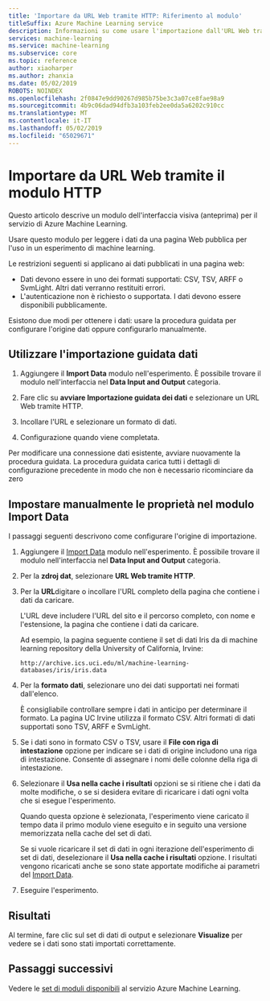 ```yaml
---
title: 'Importare da URL Web tramite HTTP: Riferimento al modulo'
titleSuffix: Azure Machine Learning service
description: Informazioni su come usare l'importazione dall'URL Web tramite il modulo HTTP nel servizio Azure Machine Learning per leggere i dati da una pagina Web pubblica per l'uso in un esperimento di machine learning.
services: machine-learning
ms.service: machine-learning
ms.subservice: core
ms.topic: reference
author: xiaoharper
ms.author: zhanxia
ms.date: 05/02/2019
ROBOTS: NOINDEX
ms.openlocfilehash: 2f0847e9dd90267d985b75be3c3a07ce8fae98a9
ms.sourcegitcommit: 4b9c06dad94dfb3a103feb2ee0da5a6202c910cc
ms.translationtype: MT
ms.contentlocale: it-IT
ms.lasthandoff: 05/02/2019
ms.locfileid: "65029671"
---
```

# <a name="import-from-web-url-via-http-module"></a>Importare da URL Web tramite il modulo HTTP

Questo articolo descrive un modulo dell'interfaccia visiva (anteprima) per il servizio di Azure Machine Learning.

Usare questo modulo per leggere i dati da una pagina Web pubblica per l'uso in un esperimento di machine learning.

Le restrizioni seguenti si applicano ai dati pubblicati in una pagina web:

- Dati devono essere in uno dei formati supportati: CSV, TSV, ARFF o SvmLight. Altri dati verranno restituiti errori.
- L'autenticazione non è richiesto o supportata. I dati devono essere disponibili pubblicamente. 

Esistono due modi per ottenere i dati: usare la procedura guidata per configurare l'origine dati oppure configurarlo manualmente.

## <a name="use-the-data-import-wizard"></a>Utilizzare l'importazione guidata dati

1. Aggiungere il **Import Data** modulo nell'esperimento. È possibile trovare il modulo nell'interfaccia nel **Data Input and Output** categoria.

2. Fare clic su **avviare Importazione guidata dei dati** e selezionare un URL Web tramite HTTP.

3. Incollare l'URL e selezionare un formato di dati.

4. Configurazione quando viene completata.

Per modificare una connessione dati esistente, avviare nuovamente la procedura guidata. La procedura guidata carica tutti i dettagli di configurazione precedente in modo che non è necessario ricominciare da zero

## <a name="manually-set-properties-in-the-import-data-module"></a>Impostare manualmente le proprietà nel modulo Import Data

I passaggi seguenti descrivono come configurare l'origine di importazione.

1. Aggiungere il [Import Data](import-data.md) modulo nell'esperimento. È possibile trovare il modulo nell'interfaccia nel **Data Input and Output** categoria.

2. Per la **zdroj dat**, selezionare **URL Web tramite HTTP**.

3. Per la **URL**digitare o incollare l'URL completo della pagina che contiene i dati da caricare.

    L'URL deve includere l'URL del sito e il percorso completo, con nome e l'estensione, la pagina che contiene i dati da caricare.

    Ad esempio, la pagina seguente contiene il set di dati Iris da di machine learning repository della University of California, Irvine:

    `http://archive.ics.uci.edu/ml/machine-learning-databases/iris/iris.data`

4. Per la **formato dati**, selezionare uno dei dati supportati nei formati dall'elenco.

    È consigliabile controllare sempre i dati in anticipo per determinare il formato. La pagina UC Irvine utilizza il formato CSV. Altri formati di dati supportati sono TSV, ARFF e SvmLight.

5. Se i dati sono in formato CSV o TSV, usare il **File con riga di intestazione** opzione per indicare se i dati di origine includono una riga di intestazione. Consente di assegnare i nomi delle colonne della riga di intestazione.

6. Selezionare il **Usa nella cache i risultati** opzioni se si ritiene che i dati da molte modifiche, o se si desidera evitare di ricaricare i dati ogni volta che si esegue l'esperimento.

    Quando questa opzione è selezionata, l'esperimento viene caricato il tempo data il primo modulo viene eseguito e in seguito una versione memorizzata nella cache del set di dati.

    Se si vuole ricaricare il set di dati in ogni iterazione dell'esperimento di set di dati, deselezionare il **Usa nella cache i risultati** opzione. I risultati vengono ricaricati anche se sono state apportate modifiche ai parametri del [Import Data](import-data.md).

7. Eseguire l'esperimento.

## <a name="results"></a>Risultati

Al termine, fare clic sul set di dati di output e selezionare **Visualize** per vedere se i dati sono stati importati correttamente.


## <a name="next-steps"></a>Passaggi successivi

Vedere le [set di moduli disponibili](module-reference.md) al servizio Azure Machine Learning. 